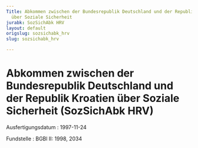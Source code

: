 ```yaml
---
Title: Abkommen zwischen der Bundesrepublik Deutschland und der Republik Kroatien
  über Soziale Sicherheit
jurabk: SozSichAbk HRV
layout: default
origslug: sozsichabk_hrv
slug: sozsichabk_hrv

---
```


# Abkommen zwischen der Bundesrepublik Deutschland und der Republik Kroatien über Soziale Sicherheit (SozSichAbk HRV)

Ausfertigungsdatum
:   1997-11-24

Fundstelle
:   BGBl II: 1998, 2034

